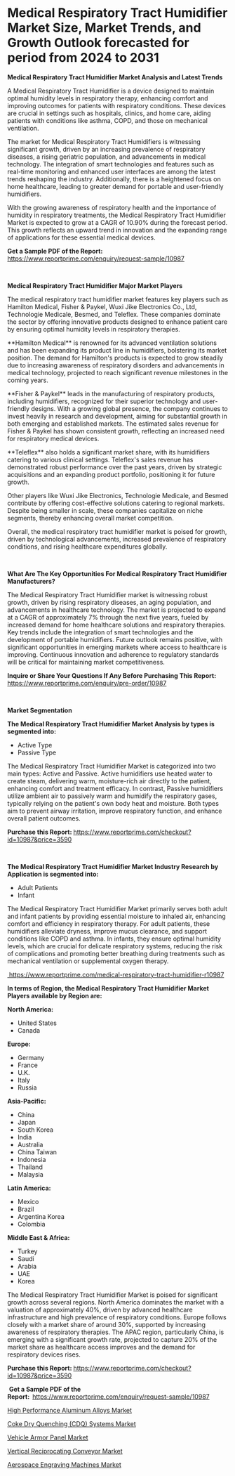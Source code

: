 <p><h1>Medical Respiratory Tract Humidifier Market Size, Market Trends, and Growth Outlook forecasted for period from 2024 to 2031</h1></p><p><strong>Medical Respiratory Tract Humidifier Market Analysis and Latest Trends</strong></p>
<p><p>A Medical Respiratory Tract Humidifier is a device designed to maintain optimal humidity levels in respiratory therapy, enhancing comfort and improving outcomes for patients with respiratory conditions. These devices are crucial in settings such as hospitals, clinics, and home care, aiding patients with conditions like asthma, COPD, and those on mechanical ventilation. </p><p>The market for Medical Respiratory Tract Humidifiers is witnessing significant growth, driven by an increasing prevalence of respiratory diseases, a rising geriatric population, and advancements in medical technology. The integration of smart technologies and features such as real-time monitoring and enhanced user interfaces are among the latest trends reshaping the industry. Additionally, there is a heightened focus on home healthcare, leading to greater demand for portable and user-friendly humidifiers. </p><p>With the growing awareness of respiratory health and the importance of humidity in respiratory treatments, the Medical Respiratory Tract Humidifier Market is expected to grow at a CAGR of 10.90% during the forecast period. This growth reflects an upward trend in innovation and the expanding range of applications for these essential medical devices.</p></p>
<p><strong>Get a Sample PDF of the Report:&nbsp;</strong> <a href="https://www.reportprime.com/enquiry/request-sample/10987">https://www.reportprime.com/enquiry/request-sample/10987</a></p>
<p>&nbsp;</p>
<p><strong>Medical Respiratory Tract Humidifier Major Market Players</strong></p>
<p><p>The medical respiratory tract humidifier market features key players such as Hamilton Medical, Fisher & Paykel, Wuxi Jike Electronics Co., Ltd, Technologie Medicale, Besmed, and Teleflex. These companies dominate the sector by offering innovative products designed to enhance patient care by ensuring optimal humidity levels in respiratory therapies.</p><p>**Hamilton Medical** is renowned for its advanced ventilation solutions and has been expanding its product line in humidifiers, bolstering its market position. The demand for Hamilton's products is expected to grow steadily due to increasing awareness of respiratory disorders and advancements in medical technology, projected to reach significant revenue milestones in the coming years.</p><p>**Fisher & Paykel** leads in the manufacturing of respiratory products, including humidifiers, recognized for their superior technology and user-friendly designs. With a growing global presence, the company continues to invest heavily in research and development, aiming for substantial growth in both emerging and established markets. The estimated sales revenue for Fisher & Paykel has shown consistent growth, reflecting an increased need for respiratory medical devices.</p><p>**Teleflex** also holds a significant market share, with its humidifiers catering to various clinical settings. Teleflex's sales revenue has demonstrated robust performance over the past years, driven by strategic acquisitions and an expanding product portfolio, positioning it for future growth.</p><p>Other players like Wuxi Jike Electronics, Technologie Medicale, and Besmed contribute by offering cost-effective solutions catering to regional markets. Despite being smaller in scale, these companies capitalize on niche segments, thereby enhancing overall market competition.</p><p>Overall, the medical respiratory tract humidifier market is poised for growth, driven by technological advancements, increased prevalence of respiratory conditions, and rising healthcare expenditures globally.</p></p>
<p>&nbsp;</p>
<p><strong>What Are The Key Opportunities For Medical Respiratory Tract Humidifier Manufacturers?</strong></p>
<p><p>The Medical Respiratory Tract Humidifier market is witnessing robust growth, driven by rising respiratory diseases, an aging population, and advancements in healthcare technology. The market is projected to expand at a CAGR of approximately 7% through the next five years, fueled by increased demand for home healthcare solutions and respiratory therapies. Key trends include the integration of smart technologies and the development of portable humidifiers. Future outlook remains positive, with significant opportunities in emerging markets where access to healthcare is improving. Continuous innovation and adherence to regulatory standards will be critical for maintaining market competitiveness.</p></p>
<p><strong>Inquire or Share Your Questions If Any Before Purchasing This Report:</strong> <a href="https://www.reportprime.com/enquiry/pre-order/10987">https://www.reportprime.com/enquiry/pre-order/10987</a></p>
<p>&nbsp;</p>
<p><strong>Market Segmentation</strong></p>
<p><strong>The Medical Respiratory Tract Humidifier Market Analysis by types is segmented into:</strong></p>
<p><ul><li>Active Type</li><li>Passive Type</li></ul></p>
<p><p>The Medical Respiratory Tract Humidifier Market is categorized into two main types: Active and Passive. Active humidifiers use heated water to create steam, delivering warm, moisture-rich air directly to the patient, enhancing comfort and treatment efficacy. In contrast, Passive humidifiers utilize ambient air to passively warm and humidify the respiratory gases, typically relying on the patient's own body heat and moisture. Both types aim to prevent airway irritation, improve respiratory function, and enhance overall patient outcomes.</p></p>
<p><strong>Purchase this Report:&nbsp;</strong><a href="https://www.reportprime.com/checkout?id=10987&price=3590">https://www.reportprime.com/checkout?id=10987&price=3590</a></p>
<p>&nbsp;</p>
<p><strong>The Medical Respiratory Tract Humidifier Market Industry Research by Application is segmented into:</strong></p>
<p><ul><li>Adult Patients</li><li>Infant</li></ul></p>
<p><p>The Medical Respiratory Tract Humidifier Market primarily serves both adult and infant patients by providing essential moisture to inhaled air, enhancing comfort and efficiency in respiratory therapy. For adult patients, these humidifiers alleviate dryness, improve mucus clearance, and support conditions like COPD and asthma. In infants, they ensure optimal humidity levels, which are crucial for delicate respiratory systems, reducing the risk of complications and promoting better breathing during treatments such as mechanical ventilation or supplemental oxygen therapy.</p></p>
<p><a href="https://www.reportprime.com/medical-respiratory-tract-humidifier-r10987">&nbsp;https://www.reportprime.com/medical-respiratory-tract-humidifier-r10987</a></p>
<p><strong>In terms of Region, the Medical Respiratory Tract Humidifier Market Players available by Region are:</strong></p>
<p>
    <p> <strong> North America: </strong>
        <ul>
            <li>United States</li>
            <li>Canada</li>
        </ul>
        </p> 
    <p> <strong> Europe: </strong>
        <ul>
            <li>Germany</li>
            <li>France</li>
            <li>U.K.</li>
            <li>Italy</li>
            <li>Russia</li>
        </ul>
        </p> 
    <p> <strong> Asia-Pacific: </strong>
        <ul>
            <li>China</li>
            <li>Japan</li>
            <li>South Korea</li>
            <li>India</li>
            <li>Australia</li>
            <li>China Taiwan</li>
            <li>Indonesia</li>
            <li>Thailand</li>
            <li>Malaysia</li>
        </ul>
        </p> 
    <p> <strong> Latin America: </strong>
        <ul>
            <li>Mexico</li>
            <li>Brazil</li>
            <li>Argentina Korea</li>
            <li>Colombia</li>
        </ul>
        </p> 
    <p> <strong> Middle East & Africa: </strong>
        <ul>
            <li>Turkey</li>
            <li>Saudi</li>
            <li>Arabia</li>
            <li>UAE</li>
            <li>Korea</li>
        </ul>
    </p>
    </p>
<p><p>The Medical Respiratory Tract Humidifier Market is poised for significant growth across several regions. North America dominates the market with a valuation of approximately 40%, driven by advanced healthcare infrastructure and high prevalence of respiratory conditions. Europe follows closely with a market share of around 30%, supported by increasing awareness of respiratory therapies. The APAC region, particularly China, is emerging with a significant growth rate, projected to capture 20% of the market share as healthcare access improves and the demand for respiratory devices rises.</p></p>
<p><strong>Purchase this Report: </strong><a href="https://www.reportprime.com/checkout?id=10987&price=3590">https://www.reportprime.com/checkout?id=10987&price=3590</a></p>
<p>&nbsp;<strong>Get a Sample PDF of the Report:&nbsp;&nbsp;</strong><a href="https://www.reportprime.com/enquiry/request-sample/10987">https://www.reportprime.com/enquiry/request-sample/10987</a></p>
<p><strong></strong></p>
<p><p><a href="https://medium.com/@albertohickle/the-growth-of-the-high-performance-aluminum-alloys-market-has-been-significant-driven-by-various-57e598e63e27">High Performance Aluminum Alloys Market</a></p><p><a href="https://medium.com/@albertohickle/the-coke-dry-quenching-cdq-systems-market-decisions-are-mostly-driven-by-resource-optimization-2a050468f5db?postPublishedType=initial">Coke Dry Quenching (CDQ) Systems Market</a></p><p><a href="https://issuu.com/reportprime-2/docs/vehicle-armor-panel-market-size-203_25163ae266426f">Vehicle Armor Panel Market</a></p><p><a href="https://www.linkedin.com/pulse/vertical-reciprocating-conveyor-market-share-new-trends-analysis-zes8e?trackingId=M0Af3a1DRxOYo%2Fj4p3VsPA%3D%3D">Vertical Reciprocating Conveyor Market</a></p><p><a href="https://issuu.com/reportprime-2/docs/aerospace-engraving-machines-market_2de19377c4e208">Aerospace Engraving Machines Market</a></p></p>